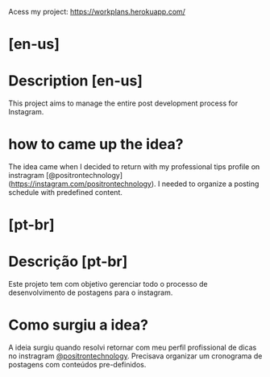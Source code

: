 Acess my project: https://workplans.herokuapp.com/

# [en-us]
# Description [en-us]
This project aims to manage the entire post development process for Instagram.

# how to came up the idea?
The idea came when I decided to return with my professional tips profile on instragram [@positrontechnology] (https://instagram.com/positrontechnology). I needed to organize a posting schedule with predefined content.


# [pt-br]
# Descrição [pt-br]
Este projeto tem com objetivo gerenciar todo o processo de desenvolvimento de postagens para o instagram.

# Como surgiu a idea?
A ideia surgiu quando resolvi retornar com meu perfil profissional de dicas no instragram [@positrontechnology](https://instagram.com/positrontechnology). Precisava organizar um cronograma de postagens com conteúdos pre-definidos.